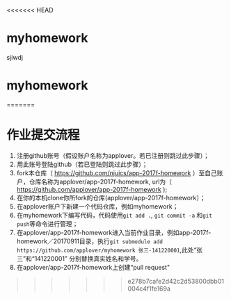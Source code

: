 <<<<<<< HEAD
# myhomework
sjiwdj
# myhomework
=======
# 作业提交流程

1. 注册github账号（假设账户名称为applover。若已注册则跳过此步骤）；
2. 用此账号登陆github（若已登陆则跳过此步骤）；
3. fork本仓库（ https://github.com/njuics/app-2017f-homework ）至自己账户，仓库名称为applover/app-2017f-homework, url为（ https://github.com/applover/app-2017f-homework );
4. 在你的本机clone你所fork的仓库(applover/app-2017f-homework）；
5. 在applover账户下新建一个代码仓库，例如myhomework；
6. 在myhomework下编写代码，代码使用`git add .`, `git commit -a` 和`git push`等命令进行管理；
7. 在applover/app-2017f-homework进入当前作业目录，例如app-2017f-homework／20170911目录，执行`git submodule add https://github.com/applover/myhomework 张三-141220001`,此处“张三”和“141220001” 分别替换真实姓名和学号。
8. 在applover/app-2017f-homework上创建“pull request"
>>>>>>> e278b7cafe2d42c2d53800dbb01004c4f1fe169a
